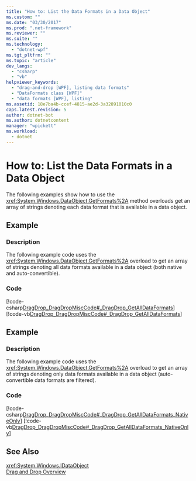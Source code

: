 ```yaml
---
title: "How to: List the Data Formats in a Data Object"
ms.custom: ""
ms.date: "03/30/2017"
ms.prod: ".net-framework"
ms.reviewer: ""
ms.suite: ""
ms.technology: 
  - "dotnet-wpf"
ms.tgt_pltfrm: ""
ms.topic: "article"
dev_langs: 
  - "csharp"
  - "vb"
helpviewer_keywords: 
  - "drag-and-drop [WPF], listing data formats"
  - "DataFormats class [WPF]"
  - "data formats [WPF], listing"
ms.assetid: 18e7ba4b-ccef-4815-ae2d-3a32891010c0
caps.latest.revision: 5
author: dotnet-bot
ms.author: dotnetcontent
manager: "wpickett"
ms.workload: 
  - dotnet
---
```

# How to: List the Data Formats in a Data Object
The following examples show how to use the <xref:System.Windows.DataObject.GetFormats%2A> method overloads get an array of strings denoting each data format that is available in a data object.  
  
## Example  
  
### Description  
 The following example code uses the <xref:System.Windows.DataObject.GetFormats%2A> overload to get an array of strings denoting all data formats available in a data object (both native and auto-convertible).  
  
### Code  
 [!code-csharp[DragDrop_DragDropMiscCode#_DragDrop_GetAllDataFormats](../../../../samples/snippets/csharp/VS_Snippets_Wpf/DragDrop_DragDropMiscCode/CSharp/Window1.xaml.cs#_dragdrop_getalldataformats)]
 [!code-vb[DragDrop_DragDropMiscCode#_DragDrop_GetAllDataFormats](../../../../samples/snippets/visualbasic/VS_Snippets_Wpf/DragDrop_DragDropMiscCode/visualbasic/window1.xaml.vb#_dragdrop_getalldataformats)]  
  
## Example  
  
### Description  
 The following example code uses the <xref:System.Windows.DataObject.GetFormats%2A> overload to get an array of strings denoting only data formats available in a data object (auto-convertible data formats are filtered).  
  
### Code  
 [!code-csharp[DragDrop_DragDropMiscCode#_DragDrop_GetAllDataFormats_NativeOnly](../../../../samples/snippets/csharp/VS_Snippets_Wpf/DragDrop_DragDropMiscCode/CSharp/Window1.xaml.cs#_dragdrop_getalldataformats_nativeonly)]
 [!code-vb[DragDrop_DragDropMiscCode#_DragDrop_GetAllDataFormats_NativeOnly](../../../../samples/snippets/visualbasic/VS_Snippets_Wpf/DragDrop_DragDropMiscCode/visualbasic/window1.xaml.vb#_dragdrop_getalldataformats_nativeonly)]  
  
## See Also  
 <xref:System.Windows.IDataObject>  
 [Drag and Drop Overview](../../../../docs/framework/wpf/advanced/drag-and-drop-overview.md)
